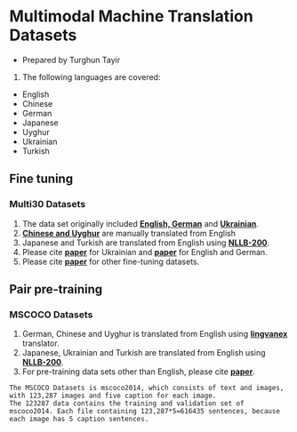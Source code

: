 # Multimodal Machine Translation Datasets

* Prepared by Turghun Tayir

1. The following languages are covered:

- English
- Chinese
- German
- Japanese
- Uyghur
- Ukrainian
- Turkish



## Fine tuning
 
### Multi30 Datasets

1. The data set originally included **[English, German](https://aclanthology.org/W16-3210.pdf)** and **[Ukrainian](https://aclanthology.org/2023.unlp-1.7.pdf)**.
2. **[Chinese and Uyghur](https://dl.acm.org/doi/pdf/10.1145/3652161)** are manually translated from English
3. Japanese and Turkish are translated from English using **[NLLB-200](https://research.facebook.com/publications/no-language-left-behind/)**.
4. Please cite **[paper](https://aclanthology.org/2023.unlp-1.7.pdf)** for Ukrainian and **[paper](https://aclanthology.org/W16-3210.pdf)** for English and German.
5. Please cite **[paper](https://aclanthology.org/2024.findings-emnlp.320.pdf)** for other fine-tuning datasets.


## Pair pre-training

### MSCOCO Datasets

1. German, Chinese and Uyghur is translated from English using **[lingvanex](https://lingvanex.com/translate/)** translator.
2. Japanese, Ukrainian and Turkish are translated from English using **[NLLB-200](https://research.facebook.com/publications/no-language-left-behind/)**.
3. For pre-training data sets other than English, please cite **[paper](https://aclanthology.org/2024.findings-emnlp.320.pdf)**.


```
The MSCOCO Datasets is mscoco2014, which consists of text and images, with 123,287 images and five caption for each image.
The 123287 data contains the training and validation set of mscoco2014. Each file containing 123,287*5=616435 sentences, because each image has 5 caption sentences.
```
